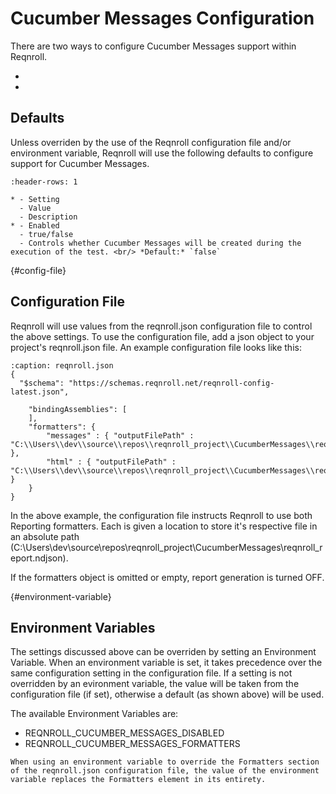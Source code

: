 # Cucumber Messages Configuration

There are two ways to configure Cucumber Messages support within Reqnroll.

* [](#config-file)
* [](#environment-variable)

## Defaults
Unless overriden by the use of the Reqnroll configuration file and/or environment variable, Reqnroll will use the following defaults to configure support for Cucumber Messages.
```{list-table}
:header-rows: 1

* - Setting
  - Value
  - Description
* - Enabled
  - true/false
  - Controls whether Cucumber Messages will be created during the execution of the test. <br/> *Default:* `false`
```

{#config-file}
## Configuration File
Reqnroll will use values from the reqnroll.json configuration file to control the above settings. To use the configuration file, add a json object to your project's reqnroll.json file.
An example configuration file looks like this:

```{code-block} json
:caption: reqnroll.json
{
  "$schema": "https://schemas.reqnroll.net/reqnroll-config-latest.json",

    "bindingAssemblies": [
    ],
    "formatters": {
        "messages" : { "outputFilePath" : "C:\\Users\\dev\\source\\repos\\reqnroll_project\\CucumberMessages\\reqnroll_report.ndjson" },
        "html" : { "outputFilePath" : "C:\\Users\\dev\\source\\repos\\reqnroll_project\\CucumberMessages\\reqnroll_report.html" }
    }
}
```

In the above example, the configuration file instructs Reqnroll to use both Reporting formatters. Each is given a location to store it's respective file in an absolute path (C:\\Users\\dev\\source\\repos\\reqnroll_project\\CucumberMessages\\reqnroll_report.ndjson). 

If the formatters object is omitted or empty, report generation is turned OFF.



{#environment-variable}
## Environment Variables

The settings discussed above can be overriden by setting an Environment Variable. When an environment variable is set, it takes precedence over the same configuration setting in the configuration file. If a setting is not overridden by an evironment variable, the value will be taken from the configuration file (if set), otherwise a default (as shown above) will be used.

The available Environment Variables are:

* REQNROLL_CUCUMBER_MESSAGES_DISABLED
* REQNROLL_CUCUMBER_MESSAGES_FORMATTERS

```{note}
When using an environment variable to override the Formatters section of the reqnroll.json configuration file, the value of the environment variable replaces the Formatters element in its entirety.
```
